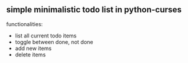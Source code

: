 ## simple minimalistic todo list in python-curses

functionalities:
- list all current todo items
- toggle between done, not done
- add new items
- delete items

